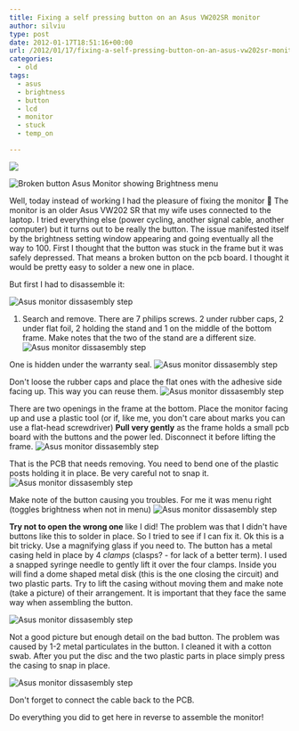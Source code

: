 ```yaml
---
title: Fixing a self pressing button on an Asus VW202SR monitor
author: silviu
type: post
date: 2012-01-17T18:51:16+00:00
url: /2012/01/17/fixing-a-self-pressing-button-on-an-asus-vw202sr-monitor/
categories:
  - old
tags:
  - asus
  - brightness
  - button
  - lcd
  - monitor
  - stuck
  - temp_on

---
```

![](/blog/images/2012/)


![Broken button Asus Monitor showing Brightness menu](/blog/images/2012/IMG_0379.jpg)

Well, today instead of working I had the pleasure of fixing the monitor 🙂 The monitor is an older Asus VW202 SR that my wife uses connected to the laptop. I tried everything else (power cycling, another signal cable, another computer) but it turns out to be really the button. The issue manifested itself by the brightness setting window appearing and going eventually all the way to 100. First I thought that the button was stuck in the frame but it was safely depressed. That means a broken button on the pcb board. I thought it would be pretty easy to solder a new one in place.

<!--more-->

But first I had to disassemble it:

![Asus monitor dissasembly step](/blog/images/2012/IMG_0366_v1.jpg)

1. Search and remove. There are 7 philips screws. 2 under rubber caps, 2 under flat foil, 2 holding the stand and 1 on the middle of the bottom frame. Make notes that the two of the stand are a different size.
![Asus monitor dissasembly step](/blog/images/2012/IMG_0368_v1.jpg)

One is hidden under the warranty seal.
![Asus monitor dissasembly step](/blog/images/2012/IMG_0369_v1.jpg")


Don't loose the rubber caps and place the flat ones with the adhesive side facing up. This way you can reuse them.
![Asus monitor dissasembly step](/blog/images/2012/IMG_0371_v1.jpg)

There are two openings in the frame at the bottom. Place the monitor facing up and use a plastic tool (or if, like me, you don't care about marks you can use a flat-head screwdriver) **Pull very gently** as the frame holds a small pcb board with the buttons and the power led. Disconnect it before lifting the frame.
![Asus monitor dissasembly step](/blog/images/2012/IMG_0372_v1.jpg)

That is the PCB that needs removing. You need to bend one of the plastic posts holding it in place. Be very careful not to snap it.
![Asus monitor dissasembly step](/blog/images/2012/IMG_0373_v1.jpg)

Make note of the button causing you troubles. For me it was menu right (toggles brightness when not in menu)
![Asus monitor dissasembly step](/blog/images/2012/IMG_0375_v1.jpg)

**Try not to open the wrong one** like I did! The problem was that I didn't have buttons like this to solder in place. So I tried to see if I can fix it. Ok this is a bit tricky. Use a magnifying glass if you need to. The button has a metal casing held in place by 4 _clamps_ (clasps? - for lack of a better term). I used a snapped syringe needle to gently lift it over the four clamps. Inside you will find a dome shaped metal disk (this is the one closing the circuit) and two plastic parts. Try to lift the casing without moving them and make note (take a picture) of their arrangement. It is important that they face the same way when assembling the button.

![Asus monitor dissasembly step](/blog/images/2012/IMG_0376_v1.jpg)

Not a good picture but enough detail on the bad button. The problem was caused by 1-2 metal particulates in the button. I cleaned it with a cotton swab. After you put the disc and the two plastic parts in place simply press the casing to snap in place.

![Asus monitor dissasembly step](/blog/images/2012/IMG_0377_v1.jpg)

Don't forget to connect the cable back to the PCB.

Do everything you did to get here in reverse to assemble the monitor!
